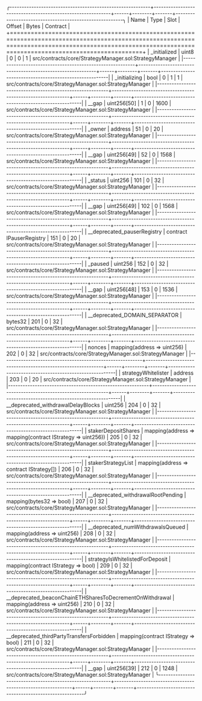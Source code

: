 
╭----------------------------------------------------------+------------------------------------------------------------+------+--------+-------+--------------------------------------------------------╮
| Name                                                     | Type                                                       | Slot | Offset | Bytes | Contract                                               |
+========================================================================================================================================================================================================+
| _initialized                                             | uint8                                                      | 0    | 0      | 1     | src/contracts/core/StrategyManager.sol:StrategyManager |
|----------------------------------------------------------+------------------------------------------------------------+------+--------+-------+--------------------------------------------------------|
| _initializing                                            | bool                                                       | 0    | 1      | 1     | src/contracts/core/StrategyManager.sol:StrategyManager |
|----------------------------------------------------------+------------------------------------------------------------+------+--------+-------+--------------------------------------------------------|
| __gap                                                    | uint256[50]                                                | 1    | 0      | 1600  | src/contracts/core/StrategyManager.sol:StrategyManager |
|----------------------------------------------------------+------------------------------------------------------------+------+--------+-------+--------------------------------------------------------|
| _owner                                                   | address                                                    | 51   | 0      | 20    | src/contracts/core/StrategyManager.sol:StrategyManager |
|----------------------------------------------------------+------------------------------------------------------------+------+--------+-------+--------------------------------------------------------|
| __gap                                                    | uint256[49]                                                | 52   | 0      | 1568  | src/contracts/core/StrategyManager.sol:StrategyManager |
|----------------------------------------------------------+------------------------------------------------------------+------+--------+-------+--------------------------------------------------------|
| _status                                                  | uint256                                                    | 101  | 0      | 32    | src/contracts/core/StrategyManager.sol:StrategyManager |
|----------------------------------------------------------+------------------------------------------------------------+------+--------+-------+--------------------------------------------------------|
| __gap                                                    | uint256[49]                                                | 102  | 0      | 1568  | src/contracts/core/StrategyManager.sol:StrategyManager |
|----------------------------------------------------------+------------------------------------------------------------+------+--------+-------+--------------------------------------------------------|
| __deprecated_pauserRegistry                              | contract IPauserRegistry                                   | 151  | 0      | 20    | src/contracts/core/StrategyManager.sol:StrategyManager |
|----------------------------------------------------------+------------------------------------------------------------+------+--------+-------+--------------------------------------------------------|
| _paused                                                  | uint256                                                    | 152  | 0      | 32    | src/contracts/core/StrategyManager.sol:StrategyManager |
|----------------------------------------------------------+------------------------------------------------------------+------+--------+-------+--------------------------------------------------------|
| __gap                                                    | uint256[48]                                                | 153  | 0      | 1536  | src/contracts/core/StrategyManager.sol:StrategyManager |
|----------------------------------------------------------+------------------------------------------------------------+------+--------+-------+--------------------------------------------------------|
| __deprecated_DOMAIN_SEPARATOR                            | bytes32                                                    | 201  | 0      | 32    | src/contracts/core/StrategyManager.sol:StrategyManager |
|----------------------------------------------------------+------------------------------------------------------------+------+--------+-------+--------------------------------------------------------|
| nonces                                                   | mapping(address => uint256)                                | 202  | 0      | 32    | src/contracts/core/StrategyManager.sol:StrategyManager |
|----------------------------------------------------------+------------------------------------------------------------+------+--------+-------+--------------------------------------------------------|
| strategyWhitelister                                      | address                                                    | 203  | 0      | 20    | src/contracts/core/StrategyManager.sol:StrategyManager |
|----------------------------------------------------------+------------------------------------------------------------+------+--------+-------+--------------------------------------------------------|
| __deprecated_withdrawalDelayBlocks                       | uint256                                                    | 204  | 0      | 32    | src/contracts/core/StrategyManager.sol:StrategyManager |
|----------------------------------------------------------+------------------------------------------------------------+------+--------+-------+--------------------------------------------------------|
| stakerDepositShares                                      | mapping(address => mapping(contract IStrategy => uint256)) | 205  | 0      | 32    | src/contracts/core/StrategyManager.sol:StrategyManager |
|----------------------------------------------------------+------------------------------------------------------------+------+--------+-------+--------------------------------------------------------|
| stakerStrategyList                                       | mapping(address => contract IStrategy[])                   | 206  | 0      | 32    | src/contracts/core/StrategyManager.sol:StrategyManager |
|----------------------------------------------------------+------------------------------------------------------------+------+--------+-------+--------------------------------------------------------|
| __deprecated_withdrawalRootPending                       | mapping(bytes32 => bool)                                   | 207  | 0      | 32    | src/contracts/core/StrategyManager.sol:StrategyManager |
|----------------------------------------------------------+------------------------------------------------------------+------+--------+-------+--------------------------------------------------------|
| __deprecated_numWithdrawalsQueued                        | mapping(address => uint256)                                | 208  | 0      | 32    | src/contracts/core/StrategyManager.sol:StrategyManager |
|----------------------------------------------------------+------------------------------------------------------------+------+--------+-------+--------------------------------------------------------|
| strategyIsWhitelistedForDeposit                          | mapping(contract IStrategy => bool)                        | 209  | 0      | 32    | src/contracts/core/StrategyManager.sol:StrategyManager |
|----------------------------------------------------------+------------------------------------------------------------+------+--------+-------+--------------------------------------------------------|
| __deprecated_beaconChainETHSharesToDecrementOnWithdrawal | mapping(address => uint256)                                | 210  | 0      | 32    | src/contracts/core/StrategyManager.sol:StrategyManager |
|----------------------------------------------------------+------------------------------------------------------------+------+--------+-------+--------------------------------------------------------|
| __deprecated_thirdPartyTransfersForbidden                | mapping(contract IStrategy => bool)                        | 211  | 0      | 32    | src/contracts/core/StrategyManager.sol:StrategyManager |
|----------------------------------------------------------+------------------------------------------------------------+------+--------+-------+--------------------------------------------------------|
| __gap                                                    | uint256[39]                                                | 212  | 0      | 1248  | src/contracts/core/StrategyManager.sol:StrategyManager |
╰----------------------------------------------------------+------------------------------------------------------------+------+--------+-------+--------------------------------------------------------╯

